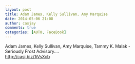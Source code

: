 ```yaml
---
layout: post
title: Adam James, Kelly Sullivan, Amy Marquise
date: 2014-05-06 21:08
author: casjay
comments: true
categories: [AUTO, FaceBook]
---
```


Adam James, Kelly Sullivan, Amy Marquise, Tammy K. Malak -  
Seriously Frost Advisory....  
<http://casj.biz/1iVsXcb>  
